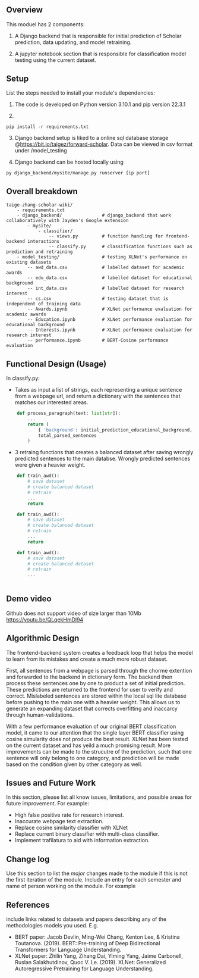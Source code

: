 # <Scholar Wiki-Generator>

## Overview

This moduel has 2 components:

1. A Django backend that is responsible for initial prediction of Scholar prediction, data updating, and model retraining.

2. A jupyter notebook section that is responsible for classification model testing using the current dataset.

## Setup

List the steps needed to install your module's dependencies: 

1. The code is developed on Python version 3.10.1 and pip version 22.3.1

2. 
```
pip install -r requirements.txt 
```

3. Django backend setup is liked to a online sql database storage @https://bit.io/taigez/forward-scholar. Data can be viewed in csv format under /model_testing

4. Django backend can be hosted locally using 
```
py django_backend/mysite/manage.py runserver [ip port]
```

## Overall breakdown

```
taige-zhang-scholar-wiki/
    - requirements.txt
    - django_backend/               # django_backend that work collaboratively with Jayden's Google extension
        - mysite/
            - classifier/
                -- views.py         # function handling for frontend-backend interactions
                -- classify.py      # classification functions such as prediction and retraining
    - model_testing/                # testing XLNet's performance on existing datasets
        -- awd_data.csv             # labelled dataset for academic awards
        -- edu_data.csv             # labelled dataset for educational background
        -- int_data.csv             # labelled dataset for research interest
        -- cs.csv                   # testing dataset that is independent of training data
        -- Awards.ipynb             # XLNet performance evaluation for academic awards
        -- Education.ipynb          # XLNet performance evaluation for educational background
        -- Interests.ipynb          # XLNet performance evaluation for research interest
        -- performance.ipynb        # BERT-Cosine performance evaluation
```    



## Functional Design (Usage)

In classify.py:

* Takes as input a list of strings, each representing a unique sentence from a webpage url, and return a dictionary with the sentences that matches our interested areas.
```python
    def process_paragraph(text: list[str]):
        ... 
        return (
            { 'background': initial_prediction_educational_background, 'interest': initial_prediction_research_interest 'awards': initial_prediction_academic_awards },
            total_parsed_sentences
        )
```

* 3 retraing functions that creates a balanced dataset after saving wrongly predicted sentences to the main databse. Wrongly predicted sentences were given a heavier weight.
```python
    def train_awd():
        # save dataset
        # create balanced dataset
        # retrain
        ...
        return
```

```python
    def train_awd():
        # save dataset
        # create balanced dataset
        # retrain
        ...
        return 
```

```python
    def train_awd():
        # save dataset
        # create balanced dataset
        # retrain
        ...
        
```

## Demo video
Github does not support video of size larger than 10Mb
https://youtu.be/QLqekHmDl94

## Algorithmic Design 
The frontend-backend system creates a feedback loop that helps the model to learn from its mistakes and create a much more robust dataset.

First, all sentences from a webpage is parsed through the chorme extention and forwarded to the backend in dictionary form. The backend then process these sentences one by one to product a set of initial prediction. These predictions are returned to the frontend for user to verify and correct. Mislabeled sentences are stored within the local sql lite database before pushing to the main one with a heavier weight. This allows us to generate an expanding dataset that corrects overfitting and inaccarcy through human-validations.

With a few performance evaluation of our original BERT classification model, it came to our attention that the single layer BERT classifier using cosine simularity does not produce the best result. XLNet has been tested on the current dataset and has yeild a much promising result. More improvements can be made to the strucutre of the prediction, such that one sentence will only belong to one category, and prediction will be made based on the condition given by other category as well.





## Issues and Future Work

In this section, please list all know issues, limitations, and possible areas for future improvement. For example:

* High false positive rate for research interest. 
* Inaccurate webpage text extraction.
* Replace cosine similarity classifier with XLNet
* Replace current binary classifier with multi-class classifier.
* Implement trafilatura to aid with information extraction.


## Change log

Use this section to list the _major_ changes made to the module if this is not the first iteration of the module. Include an entry for each semester and name of person working on the module. For example 



## References 
include links related to datasets and papers describing any of the methodologies models you used. E.g. 


* BERT paper: Jacob Devlin, Ming-Wei Chang, Kenton Lee, & Kristina Toutanova. (2019). BERT: Pre-training of Deep Bidirectional Transformers for Language Understanding.
* XLNet paper: Zhilin Yang, Zihang Dai, Yiming Yang, Jaime Carbonell, Ruslan Salakhutdinov, Quoc V. Le. (2019). XLNet: Generalized Autoregressive Pretraining for Language Understanding.

